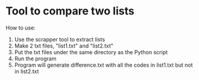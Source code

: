# Tool to compare two lists

How to use:
1. Use the scrapper tool to extract lists
2. Make 2 txt files, "list1.txt" and "list2.txt"
3. Put the txt files under the same directory as the Python script
4. Run the program
5. Program will generate difference.txt with all the codes in list1.txt but not in list2.txt
